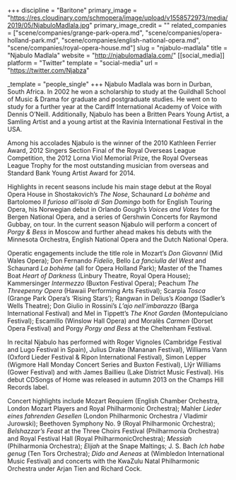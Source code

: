 +++
discipline = "Baritone"
primary_image = "https://res.cloudinary.com/schmopera/image/upload/v1558572973/media/2019/05/NjabuloMadlala.jpg"
primary_image_credit = ""
related_companies = ["scene/companies/grange-park-opera.md", "scene/companies/opera-holland-park.md", "scene/companies/english-national-opera.md", "scene/companies/royal-opera-house.md"]
slug = "njabulo-madlala"
title = "Njabulo Madlala"
website = "http://njabulomadlala.com/"
[[social_media]]
platform = "Twitter"
template = "social-media"
url = "https://twitter.com/Njabza"

_template = "people_single"
+++
Njabulo Madlala was born in Durban, South Africa. In 2002 he won a scholarship to study at the Guildhall School of Music & Drama for graduate and postgraduate studies. He went on to study for a further year at the Cardiff International Academy of Voice with Dennis O’Neill. Additionally, Njabulo has been a Britten Pears Young Artist, a Samling Artist and a young artist at the Ravinia International Festival in the USA.

Among his accolades Njabulo is the winner of the 2010 Kathleen Ferrier Award, 2012 Singers Section Final of the Royal Overseas League Competition, the 2012 Lorna Viol Memorial Prize, the Royal Overseas League Trophy for the most outstanding musician from overseas and Standard Bank Young Artist Award for 2014.

Highlights in recent seasons include his main stage debut at the Royal Opera House in Shostakovich’s _The Nose_, Schaunard _La bohème_ and Bartolomeo _Il furioso all’isola di San Domingo_ both for English Touring Opera, his Norwegian debut in Orlando Gough’s _Voices and Votes_ for the Bergen National Opera, and a series of Gershwin Concerts for Raymond Gubbay, on tour. In the current season Njabulo will perform a concert of _Porgy & Bess_ in Moscow and further ahead makes his debuts with the Minnesota Orchestra, English National Opera and the Dutch National Opera.

Operatic engagements include the title role in Mozart’s _Don Giovanni_ (Mid Wales Opera); Don Fernando _Fidelio_, Bello _La fanciulla del West_ and Schaunard _La bohème_ (all for Opera Holland Park); Master of the Thames Boat _Heart of Darkness_ (Linbury Theatre, Royal Opera House); Kammersinger _Intermezzo_ (Buxton Festival Opera); Peachum _The Threepenny Opera_ (Hawaii Performing Arts Festival); Scarpia _Tosca_ (Grange Park Opera’s ‘Rising Stars’); Rangwan in Delius’s _Koanga_ (Sadler’s Wells Theatre); Don Giulio in Rossini’s _L’ajo nell’imbarazzo_ (Barga International Festival) and Mel in Tippett’s _The Knot Garden_ (Montepulciano Festival); Escamillo (Winslow Hall Opera) and Moralès _Carmen_ (Dorset Opera Festival) and Porgy _Porgy and Bess_ at the Cheltenham Festival.

In recital Njabulo has performed with Roger Vignoles (Cambridge Festival and Lugo Festival in Spain), Julius Drake (Mananan Festival), Williams Vann (Oxford Lieder Festival & Ripon International Festival), Simon Lepper (Wigmore Hall Monday Concert Series and Buxton Festival), Llŷr Williams (Gower Festival) and with James Baillieu (Lake District Music Festival). His debut CDSongs of Home was released in autumn 2013 on the Champs Hill Records label.

Concert highlights include Mozart Requiem (English Chamber Orchestra, London Mozart Players and Royal Philharmonic Orchestra); Mahler _Lieder eines fahrenden Gesellen_ (London Philharmonic Orchestra / Vladimir Jurowski); Beethoven Symphony No. 9 (Royal Philharmonic Orchestra); _Belshazzar’s Feast_ at the Three Choirs Festival (Philharmonia Orchestra) and Royal Festival Hall (Royal PhilharmonicOrchestra); _Messiah_ (Philharmonia Orchestra); _Elijah_ at the Snape Maltings; J. S. Bach _Ich habe genug_ (Ten Tors Orchestra); _Dido and Aeneas_ at (Wimbledon International Music Festival) and concerts with the KwaZulu Natal Philharmonic Orchestra under Arjan Tien and Richard Cock.